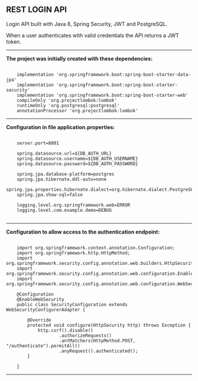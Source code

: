 REST LOGIN API
----------------------------------------------------------------------------------------------

Login API built with Java 8, Spring Security, JWT and PostgreSQL.

When a user authenticates with valid credentials the API returns a JWT token.

----------------------------------------------------------------------------------------------

**The project was initially created with these dependencies:**


```

	implementation 'org.springframework.boot:spring-boot-starter-data-jpa'
	implementation 'org.springframework.boot:spring-boot-starter-security'
	implementation 'org.springframework.boot:spring-boot-starter-web'
	compileOnly 'org.projectlombok:lombok'
	runtimeOnly 'org.postgresql:postgresql'
	annotationProcessor 'org.projectlombok:lombok'

```

----------------------------------------------------------------------------------------------

**Configuration in file application.properties:**

```

	server.port=8801
	
	spring.datasource.url=${DB_AUTH_URL}
	spring.datasource.username=${DB_AUTH_USERNAME}
	spring.datasource.password=${DB_AUTH_PASSWORD}
	
	spring.jpa.database-platform=postgres
	spring.jpa.hibernate.ddl-auto=none
	spring.jpa.properties.hibernate.dialect=org.hibernate.dialect.PostgreSQLDialect
	spring.jpa.show-sql=false
	
	logging.level.org.springframework.web=ERROR
	logging.level.com.example.demo=DEBUG


```

----------------------------------------------------------------------------------------------

**Configuration to allow access to the authentication endpoint:**

```

	import org.springframework.context.annotation.Configuration;
	import org.springframework.http.HttpMethod;
	import org.springframework.security.config.annotation.web.builders.HttpSecurity;
	import org.springframework.security.config.annotation.web.configuration.EnableWebSecurity;
	import org.springframework.security.config.annotation.web.configuration.WebSecurityConfigurerAdapter;
	
	@Configuration
	@EnableWebSecurity
	public class SecurityConfiguration extends WebSecurityConfigurerAdapter {
	
		@Override
		protected void configure(HttpSecurity http) throws Exception {		
			http.csrf().disable()
	        		.authorizeRequests()
	        		.antMatchers(HttpMethod.POST, "/authenticate").permitAll()
	                .anyRequest().authenticated();
	    }	
		
	}

```

----------------------------------------------------------------------------------------------

